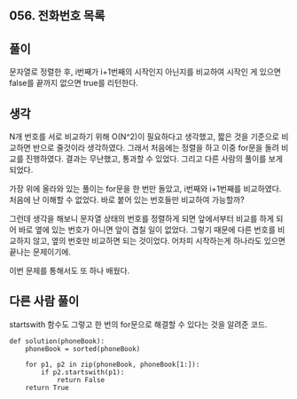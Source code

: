 ## 056. 전화번호 목록

## 풀이

문자열로 정렬한 후, i번째가 i+1번째의 시작인지 아닌지를 비교하여 시작인 게 있으면 false를 끝까지 없으면 true를 리턴한다.

## 생각

N개 번호를 서로 비교하기 위해 O(N^2)이 필요하다고 생각했고, 짧은 것을 기준으로 비교하면 반으로 줄것이라 생각하였다.
그래서 처음에는 정렬을 하고 이중 for문을 돌려 비교를 진행하였다.
결과는 무난했고, 통과할 수 있었다.
그리고 다른 사람의 풀이를 보게 되었다.

가장 위에 올라와 있는 풀이는 for문을 한 번만 돌았고, i번째와 i+1번째를 비교하였다.
처음에 난 이해할 수 없었다.
바로 붙어 있는 번호들만 비교하여 가능할까?

그런데 생각을 해보니 문자열 상태의 번호를 정렬하게 되면 앞에서부터 비교를 하게 되어 바로 옆에 있는 번호가 아니면 앞이 겹칠 일이 없었다.
그렇기 때문에 다른 번호를 비교하지 않고, 옆의 번호만 비교하면 되는 것이었다.
어차피 시작하는게 하나라도 있으면 끝나는 문제이기에.

이번 문제를 통해서도 또 하나 배웠다.

## 다른 사람 풀이
startswith 함수도 그렇고 한 번의 for문으로 해결할 수 있다는 것을 알려준 코드.
```
def solution(phoneBook):
    phoneBook = sorted(phoneBook)

    for p1, p2 in zip(phoneBook, phoneBook[1:]):
        if p2.startswith(p1):
            return False
    return True
```
